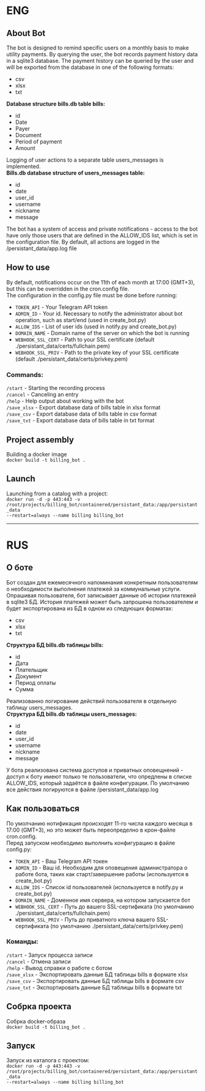 # ENG

## About Bot 
The bot is designed to remind specific users on a monthly basis to make utility payments. By querying the user, the bot records payment history data in a sqlite3 database. The payment history can be queried by the user and will be exported from the database in one of the following formats:  
* csv
* xlsx
* txt
  
  
**Database structure bills.db table bills:**
* id
* Date
* Payer
* Document
* Period of payment
* Amount
  
  
Logging of user actions to a separate table users_messages is implemented.  
**Bills.db database structure of users_messages table:**
* id
* date
* user_id
* username
* nickname
* message

The bot has a system of access and private notifications - access to the bot have only those users that are defined in the ALLOW_IDS list, which is set in the configuration file.
By default, all actions are logged in the /persistant_data/app.log file

## How to use
By default, notifications occur on the 11th of each month at 17:00 (GMT+3), but this can be overridden in the cron.config file.  
The configuration in the config.py file must be done before running:
* <code>TOKEN_API</code> - Your Telegram API token
* <code>ADMIN_ID</code> - Your id. Necessary to notify the administrator about bot operation, such as start/end (used in create_bot.py)
* <code>ALLOW_IDS</code> - List of user ids (used in notify.py and create_bot.py)
* <code>DOMAIN_NAME</code> - Domain name of the server on which the bot is running
* <code>WEBHOOK_SSL_CERT</code> - Path to your SSL certificate (default ./persistant_data/certs/fullchain.pem)
* <code>WEBHOOK_SSL_PRIV</code> - Path to the private key of your SSL certificate (default ./persistant_data/certs/privkey.pem)

### Commands:  
<code>/start</code> - Starting the recording process  
<code>/cancel</code> - Canceling an entry  
<code>/help</code> - Help output about working with the bot  
<code>/save_xlsx</code> - Export database data of bills table in xlsx format  
<code>/save_csv</code> - Export database data of bills table in csv format  
<code>/save_txt</code> - Export database data of bills table in txt format  

## Project assembly
Building a docker image  
<code>docker build -t billing_bot .</code>

## Launch
Launching from a catalog with a project:  
<code>docker run -d -p 443:443 -v /root/projects/billing_bot/containered/persistant_data:/app/persistant_data --restart=always --name billing billing_bot</code>


____

# RUS

## О боте 
Бот создан для ежемесячного напоминания конкретным пользователям о необходимости выполнения платежей за коммунальные услуги. Опрашивая пользователя, бот записывает данные об истории платежей в sqlite3 БД. История платежей может быть запрошена пользователем и будет экспортирована из БД в одном из следующих форматах:  
* csv
* xlsx
* txt
  
  
**Структура БД bills.db таблицы bills:**
* id
* Дата
* Плательщик
* Документ
* Период оплаты
* Сумма
  
  
Реализованно логирование действий пользователя в отдельную таблицу users_messages.  
**Структура БД bills.db таблицы users_messages:**
* id
* date
* user_id
* username
* nickname
* message

У бота реализована система доступов и приватных оповещнений - доступ к боту имеют только те пользователи, что опредлены в списке ALLOW_IDS, который задаётся в файле конфигурации.
По умолчанию все действия логируются в файле /persistant_data/app.log

## Как пользоваться
По умолчанию нотификация происходят 11-го числа каждого месяца в 17:00 (GMT+3), но это может быть переопределно в крон-файле cron.config.  
Перед запуском необходимо выполнить конфигурацию в файле config.py:
* <code>TOKEN_API</code> - Ваш Telegram API токен
* <code>ADMIN_ID</code> - Ваш id. Необходим для оповещения администратора о работе бота, таких как старт/завершение работы (используется в create_bot.py)
* <code>ALLOW_IDS</code> - Список id пользователей (используется в notify.py и create_bot.py)
* <code>DOMAIN_NAME</code> - Доменное имя сервера, на котором запускается бот
* <code>WEBHOOK_SSL_CERT</code> - Путь до вашего SSL-сертификата (по умолчанию ./persistant_data/certs/fullchain.pem)
* <code>WEBHOOK_SSL_PRIV</code> - Путь до приватного ключа вашего SSL-сертификата (по умолчанию ./persistant_data/certs/privkey.pem)

### Команды:  
<code>/start</code> - Запуск процесса записи  
<code>/cancel</code> - Отмена записи  
<code>/help</code> - Вывод справки о работе с ботом  
<code>/save_xlsx</code> - Экспортировать данные БД таблицы bills в формате xlsx  
<code>/save_csv</code> - Экспортировать данные БД таблицы bills в формате csv  
<code>/save_txt</code> - Экспортировать данные БД таблицы bills в формате txt  

## Собрка проекта
Собрка docker-образа  
<code>docker build -t billing_bot .</code>

## Запуск
Запуск из каталога с проектом:  
<code>docker run -d -p 443:443 -v /root/projects/billing_bot/containered/persistant_data:/app/persistant_data --restart=always --name billing billing_bot</code>
